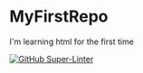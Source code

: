 # MyFirstRepo
I'm learning html for the first time

[![GitHub Super-Linter](https://github.com/Jacob-Galan/MyFirstRepo/workflows/Lint%20Code%20Base/badge.svg)](https://github.com/marketplace/actions/super-linter)
